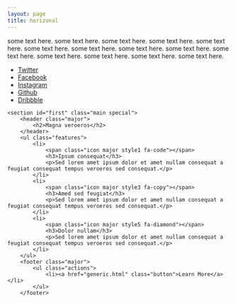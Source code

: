 ```yaml
---
layout: page
title: horizonal
---
```


some text here. some text here. some text here. some text here. some text here. some text here. some text here. some text here. some text here. some text here. some text here. some text here. some text here. some text here.
<div class="6u$ 12u$(small)">
	<ul class="icons">
		<li><a href="#" class="icon fa-twitter"><span class="label">Twitter</span></a></li>
		<li><a href="#" class="icon fa-facebook"><span class="label">Facebook</span></a></li>
		<li><a href="#" class="icon fa-instagram"><span class="label">Instagram</span></a></li>
		<li><a href="#" class="icon fa-github"><span class="label">Github</span></a></li>
		<li><a href="#" class="icon fa-dribbble"><span class="label">Dribbble</span></a></li>
	</ul>
<div>

<!-- First Section -->
	<section id="first" class="main special">
		<header class="major">
			<h2>Magna veroeros</h2>
		</header>
		<ul class="features">
			<li>
				<span class="icon major style1 fa-code"></span>
				<h3>Ipsum consequat</h3>
				<p>Sed lorem amet ipsum dolor et amet nullam consequat a feugiat consequat tempus veroeros sed consequat.</p>
			</li>
			<li>
				<span class="icon major style3 fa-copy"></span>
				<h3>Amed sed feugiat</h3>
				<p>Sed lorem amet ipsum dolor et amet nullam consequat a feugiat consequat tempus veroeros sed consequat.</p>
			</li>
			<li>
				<span class="icon major style5 fa-diamond"></span>
				<h3>Dolor nullam</h3>
				<p>Sed lorem amet ipsum dolor et amet nullam consequat a feugiat consequat tempus veroeros sed consequat.</p>
			</li>
		</ul>
		<footer class="major">
			<ul class="actions">
				<li><a href="generic.html" class="button">Learn More</a></li>
			</ul>
		</footer>
